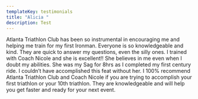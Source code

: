 ```yaml
---
templateKey: testimonials
title: "Alicia "
description: Test
---
```

Atlanta Triathlon Club has been so instrumental in encouraging me and helping me train for my first Ironman. Everyone is so knowledgeable and kind. They are quick to answer my questions, even the silly ones. I trained with Coach Nicole and she is excellent!! She believes in me even when I doubt my abilities. She was my Sag for 8hrs as I completed my first century ride. I couldn’t have accomplished this feat without her. I 100% recommend Atlanta Triathlon Club and Coach Nicole if you are trying to accomplish your first triathlon or your 10th triathlon. They are knowledgeable and will help you get faster and ready for your next event.